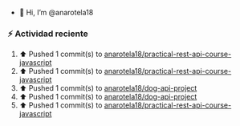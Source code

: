 - 👋 Hi, I’m @anarotela18

### :zap: Actividad reciente
<!--RECENT_ACTIVITY:start-->
1. ⬆️ Pushed 1 commit(s) to [anarotela18/practical-rest-api-course-javascript](https://github.com/anarotela18/practical-rest-api-course-javascript)<br>
2. ⬆️ Pushed 1 commit(s) to [anarotela18/practical-rest-api-course-javascript](https://github.com/anarotela18/practical-rest-api-course-javascript)<br>
3. ⬆️ Pushed 1 commit(s) to [anarotela18/dog-api-project](https://github.com/anarotela18/dog-api-project)<br>
4. ⬆️ Pushed 1 commit(s) to [anarotela18/dog-api-project](https://github.com/anarotela18/dog-api-project)<br>
5. ⬆️ Pushed 1 commit(s) to [anarotela18/practical-rest-api-course-javascript](https://github.com/anarotela18/practical-rest-api-course-javascript)<br>
<!--RECENT_ACTIVITY:end-->
